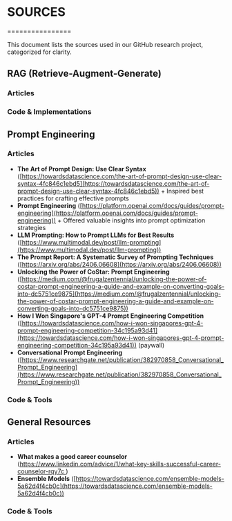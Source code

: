 # SOURCES
================

This document lists the sources used in our GitHub research project, categorized for clarity.

## RAG (Retrieve-Augment-Generate)

### **Articles**


### **Code & Implementations**



## Prompt Engineering

### **Articles**

* **The Art of Prompt Design: Use Clear Syntax** ([https://towardsdatascience.com/the-art-of-prompt-design-use-clear-syntax-4fc846c1ebd5](https://towardsdatascience.com/the-art-of-prompt-design-use-clear-syntax-4fc846c1ebd5))
        + Inspired best practices for crafting effective prompts
* **Prompt Engineering** ([https://platform.openai.com/docs/guides/prompt-engineering](https://platform.openai.com/docs/guides/prompt-engineering))
        + Offered valuable insights into prompt optimization strategies
* **LLM Prompting: How to Prompt LLMs for Best Results** ([https://www.multimodal.dev/post/llm-prompting](https://www.multimodal.dev/post/llm-prompting))
* **The Prompt Report: A Systematic Survey of Prompting Techniques** ([https://arxiv.org/abs/2406.06608](https://arxiv.org/abs/2406.06608))
* **Unlocking the Power of CoStar: Prompt Engineering** ([https://medium.com/@frugalzentennial/unlocking-the-power-of-costar-prompt-engineering-a-guide-and-example-on-converting-goals-into-dc5751ce9875](https://medium.com/@frugalzentennial/unlocking-the-power-of-costar-prompt-engineering-a-guide-and-example-on-converting-goals-into-dc5751ce9875))
* **How I Won Singapore's GPT-4 Prompt Engineering Competition** ([https://towardsdatascience.com/how-i-won-singapores-gpt-4-prompt-engineering-competition-34c195a93d41](https://towardsdatascience.com/how-i-won-singapores-gpt-4-prompt-engineering-competition-34c195a93d41)) (paywall)
* **Conversational Prompt Engineering** ([https://www.researchgate.net/publication/382970858_Conversational_Prompt_Engineering](https://www.researchgate.net/publication/382970858_Conversational_Prompt_Engineering))


### **Code & Tools**

## General Resources

### **Articles**

* **What makes a good career counselor** ([https://www.linkedin.com/advice/1/what-key-skills-successful-career-counselor-rqy7c
](https://www.linkedin.com/advice/1/what-key-skills-successful-career-counselor-rqy7c))
* **Ensemble Models** ([https://towardsdatascience.com/ensemble-models-5a62d4f4cb0c](https://towardsdatascience.com/ensemble-models-5a62d4f4cb0c))

### **Code & Tools**

